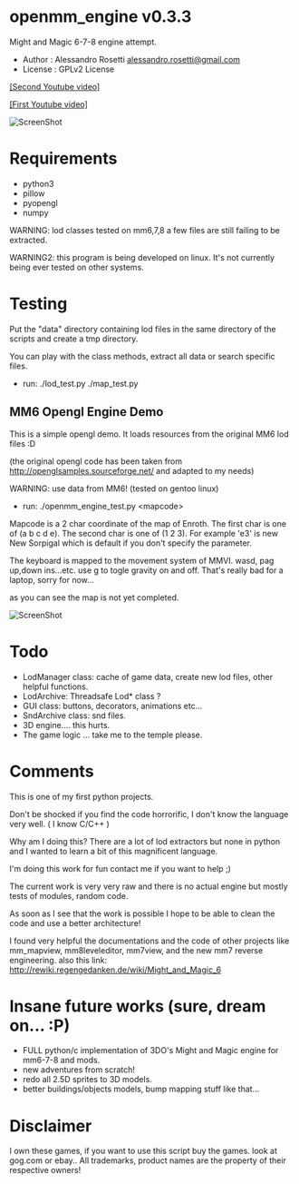 openmm_engine v0.3.3
========

Might and Magic 6-7-8 engine attempt.

- Author   : Alessandro Rosetti alessandro.rosetti@gmail.com
- License  : GPLv2 License

[[Second Youtube video]](https://www.youtube.com/watch?v=HxxwzMQU_LI)

[[First Youtube video]](http://www.youtube.com/watch?v=w5J2rvrX_14)

![ScreenShot](https://dl.dropboxusercontent.com/u/2564515/new_sorpigal_1.png)

Requirements
========

- python3
- pillow
- pyopengl
- numpy

WARNING: lod classes tested on mm6,7,8 a few files are still failing to be extracted.

WARNING2: this program is being developed on linux. It's not currently being ever tested on other systems.

Testing
========
Put the "data" directory containing lod files in the same directory of the scripts and create a tmp directory.

You can play with the class methods, extract all data or search specific files.
- run: ./lod_test.py
       ./map_test.py

MM6 Opengl Engine Demo
----------
This is a simple opengl demo. It loads resources from the original MM6 lod files :D

(the original opengl code has been taken from http://openglsamples.sourceforge.net/ and adapted to my needs)

WARNING: use data from MM6! (tested on gentoo linux)
- run: ./openmm\_engine\_test.py \<mapcode\>

Mapcode is a 2 char coordinate of the map of Enroth.
The first char is one of (a b c d e). The second char is one of (1 2 3).
For example 'e3' is new New Sorpigal which is default if you don't specify the parameter.

The keyboard is mapped to the movement system of MMVI. wasd, pag up,down ins...etc.
use g to togle gravity on and off.
That's really bad for a laptop, sorry for now...

as you can see the map is not yet completed.

![ScreenShot](https://dl.dropboxusercontent.com/u/2564515/new_sorpigal_2.png)

Todo
========
- LodManager class: cache of game data, create new lod files, other helpful functions.
- LodArchive: Threadsafe Lod* class ?
- GUI class:  buttons, decorators, animations etc...
- SndArchive class: snd files.
- 3D engine.... this hurts.
- The game logic ... take me to the temple please.

Comments
========
This is one of my first python projects.

Don't be shocked if you find the code horrorific, I don't know the language very well. ( I know C/C++ )

Why am I doing this?
There are a lot of lod extractors but none in python and I wanted to learn a bit of this magnificent language.

I'm doing this work for fun contact me if you want to help ;)

The current work is very very raw and there is no actual engine but mostly tests of modules, random code.

As soon as I see that the work is possible I hope to be able to clean the code and use a better architecture!

I found very helpful the documentations and the code of other projects like mm_mapview, mm8leveleditor, mm7view, and the new mm7 reverse engineering.
also this link: http://rewiki.regengedanken.de/wiki/Might_and_Magic_6


Insane future works (sure, dream on... :P)
========
- FULL python/c implementation of 3DO's Might and Magic engine for mm6-7-8 and mods.
- new adventures from scratch!
- redo all 2.5D sprites to 3D models.
- better buildings/objects models, bump mapping stuff like that...

Disclaimer
========
I own these games, if you want to use this script buy the games. look at gog.com or ebay..
All trademarks, product names are the property of their respective owners!
